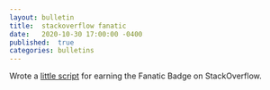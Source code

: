 ```yaml
---
layout:	bulletin
title:	stackoverflow fanatic
date:	2020-10-30 17:00:00 -0400
published:	true
categories: bulletins
---
```

Wrote a [little script](https://github.com/walkersutton/StackOverflow-Fanatic) for earning the Fanatic Badge on StackOverflow.
